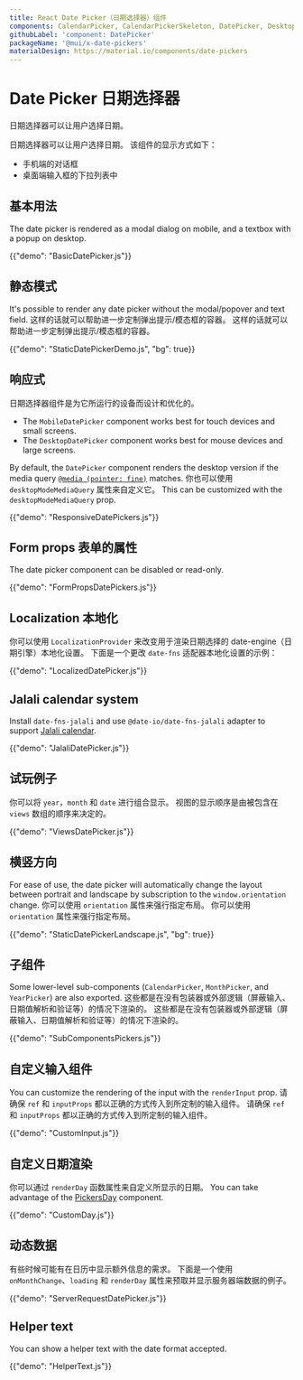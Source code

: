 ```yaml
---
title: React Date Picker（日期选择器）组件
components: CalendarPicker, CalendarPickerSkeleton, DatePicker, DesktopDatePicker, MobileDatePicker, MonthPicker, PickersDay, StaticDatePicker, YearPicker
githubLabel: 'component: DatePicker'
packageName: '@mui/x-date-pickers'
materialDesign: https://material.io/components/date-pickers
---
```


# Date Picker 日期选择器

<p class="description">日期选择器可以让用户选择日期。</p>

日期选择器可以让用户选择日期。 该组件的显示方式如下：

- 手机端的对话框
- 桌面端输入框的下拉列表中

## 基本用法

The date picker is rendered as a modal dialog on mobile, and a textbox with a popup on desktop.

{{"demo": "BasicDatePicker.js"}}

## 静态模式

It's possible to render any date picker without the modal/popover and text field. 这样的话就可以帮助进一步定制弹出提示/模态框的容器。 这样的话就可以帮助进一步定制弹出提示/模态框的容器。

{{"demo": "StaticDatePickerDemo.js", "bg": true}}

## 响应式

日期选择器组件是为它所运行的设备而设计和优化的。

- The `MobileDatePicker` component works best for touch devices and small screens.
- The `DesktopDatePicker` component works best for mouse devices and large screens.

By default, the `DatePicker` component renders the desktop version if the media query [`@media (pointer: fine)`](https://developer.mozilla.org/en-US/docs/Web/CSS/@media/pointer) matches. 你也可以使用 `desktopModeMediaQuery` 属性来自定义它。 This can be customized with the `desktopModeMediaQuery` prop.

{{"demo": "ResponsiveDatePickers.js"}}

## Form props 表单的属性

The date picker component can be disabled or read-only.

{{"demo": "FormPropsDatePickers.js"}}

## Localization 本地化

你可以使用 `LocalizationProvider` 来改变用于渲染日期选择的 date-engine（日期引擎）本地化设置。 下面是一个更改 `date-fns` 适配器本地化设置的示例：

{{"demo": "LocalizedDatePicker.js"}}

## Jalali calendar system

Install `date-fns-jalali` and use `@date-io/date-fns-jalali` adapter to support [Jalali calendar](https://en.wikipedia.org/wiki/Jalali_calendar).

{{"demo": "JalaliDatePicker.js"}}

## 试玩例子

你可以将 `year`，`month` 和 `date` 进行组合显示。 视图的显示顺序是由被包含在 `views` 数组的顺序来决定的。

{{"demo": "ViewsDatePicker.js"}}

## 横竖方向

For ease of use, the date picker will automatically change the layout between portrait and landscape by subscription to the `window.orientation` change. 你可以使用 `orientation` 属性来强行指定布局。 你可以使用 `orientation` 属性来强行指定布局。

{{"demo": "StaticDatePickerLandscape.js", "bg": true}}

## 子组件

Some lower-level sub-components (`CalendarPicker`, `MonthPicker`, and `YearPicker`) are also exported. 这些都是在没有包装器或外部逻辑（屏蔽输入、日期值解析和验证等）的情况下渲染的。 这些都是在没有包装器或外部逻辑（屏蔽输入、日期值解析和验证等）的情况下渲染的。

{{"demo": "SubComponentsPickers.js"}}

## 自定义输入组件

You can customize the rendering of the input with the `renderInput` prop. 请确保 `ref` 和 `inputProps` 都以正确的方式传入到所定制的输入组件。 请确保 `ref` 和 `inputProps` 都以正确的方式传入到所定制的输入组件。

{{"demo": "CustomInput.js"}}

## 自定义日期渲染

你可以通过 `renderDay` 函数属性来自定义所显示的日期。 You can take advantage of the [PickersDay](/api/pickers-day/) component.

{{"demo": "CustomDay.js"}}

## 动态数据

有些时候可能有在日历中显示额外信息的需求。 下面是一个使用 `onMonthChange`、`loading` 和 `renderDay` 属性来预取并显示服务器端数据的例子。

{{"demo": "ServerRequestDatePicker.js"}}

## Helper text

You can show a helper text with the date format accepted.

{{"demo": "HelperText.js"}}
